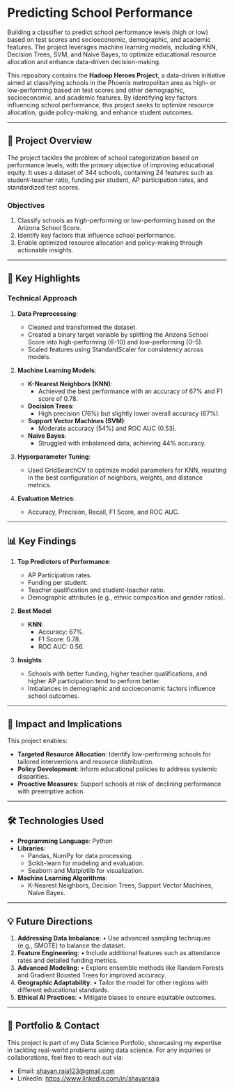 # Predicting School Performance

Building a classifier to predict school performance levels (high or low) based on test scores and socioeconomic, demographic, and academic features. The project leverages machine learning models, including KNN, Decision Trees, SVM, and Naive Bayes, to optimize educational resource allocation and enhance data-driven decision-making.

This repository contains the **Hadoop Heroes Project**, a data-driven initiative aimed at classifying schools in the Phoenix metropolitan area as high- or low-performing based on test scores and other demographic, socioeconomic, and academic features. By identifying key factors influencing school performance, this project seeks to optimize resource allocation, guide policy-making, and enhance student outcomes.

---

## 📜 **Project Overview**

The project tackles the problem of school categorization based on performance levels, with the primary objective of improving educational equity. It uses a dataset of 344 schools, containing 24 features such as student-teacher ratio, funding per student, AP participation rates, and standardized test scores.

### **Objectives**
1. Classify schools as high-performing or low-performing based on the Arizona School Score.
2. Identify key factors that influence school performance.
3. Enable optimized resource allocation and policy-making through actionable insights.

---

## 🚀 **Key Highlights**

### **Technical Approach**
1. **Data Preprocessing**:
   - Cleaned and transformed the dataset.
   - Created a binary target variable by splitting the Arizona School Score into high-performing (6–10) and low-performing (0–5).
   - Scaled features using StandardScaler for consistency across models.

2. **Machine Learning Models**:
   - **K-Nearest Neighbors (KNN)**:
     - Achieved the best performance with an accuracy of 67% and F1 score of 0.78.
   - **Decision Trees**:
     - High precision (76%) but slightly lower overall accuracy (67%).
   - **Support Vector Machines (SVM)**:
     - Moderate accuracy (54%) and ROC AUC (0.53).
   - **Naive Bayes**:
     - Struggled with imbalanced data, achieving 44% accuracy.

3. **Hyperparameter Tuning**:
   - Used GridSearchCV to optimize model parameters for KNN, resulting in the best configuration of neighbors, weights, and distance metrics.

4. **Evaluation Metrics**:
   - Accuracy, Precision, Recall, F1 Score, and ROC AUC.

---

## 📊 **Key Findings**

1. **Top Predictors of Performance**:
   - AP Participation rates.
   - Funding per student.
   - Teacher qualification and student-teacher ratio.
   - Demographic attributes (e.g., ethnic composition and gender ratios).

2. **Best Model**:
   - **KNN**:
     - Accuracy: 67%.
     - F1 Score: 0.78.
     - ROC AUC: 0.56.

3. **Insights**:
   - Schools with better funding, higher teacher qualifications, and higher AP participation tend to perform better.
   - Imbalances in demographic and socioeconomic factors influence school outcomes.

---

## 🌟 **Impact and Implications**

This project enables:
- **Targeted Resource Allocation**: Identify low-performing schools for tailored interventions and resource distribution.
- **Policy Development**: Inform educational policies to address systemic disparities.
- **Proactive Measures**: Support schools at risk of declining performance with preemptive action.

---

## 🛠️ **Technologies Used**

- **Programming Language**: Python
- **Libraries**: 
  - Pandas, NumPy for data processing.
  - Scikit-learn for modeling and evaluation.
  - Seaborn and Matplotlib for visualization.
- **Machine Learning Algorithms**: 
  - K-Nearest Neighbors, Decision Trees, Support Vector Machines, Naive Bayes.

---

## 💡 Future Directions
1.	**Addressing Data Imbalance**:
•	Use advanced sampling techniques (e.g., SMOTE) to balance the dataset.
2.	**Feature Engineering**:
•	Include additional features such as attendance rates and detailed funding metrics.
3.	**Advanced Modeling**:
•	Explore ensemble methods like Random Forests and Gradient Boosted Trees for improved accuracy.
4.	**Geographic Adaptability**:
•	Tailor the model for other regions with different educational standards.
5.	**Ethical AI Practices**:
•	Mitigate biases to ensure equitable outcomes.

---

## 🔗 **Portfolio & Contact**

This project is part of my Data Science Portfolio, showcasing my expertise in tackling real-world problems using data science. For any inquiries or collaborations, feel free to reach out via:
-	Email: shayan.raja123@gmail.com
- LinkedIn: https://www.linkedin.com/in/shayanraja
